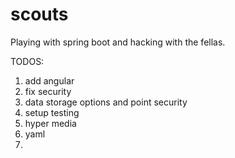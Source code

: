 scouts
======
Playing with spring boot and hacking with the fellas.

TODOS:
1. add angular
2. fix security
3. data storage options and point security
4. setup testing
5. hyper media
6. yaml
7.

